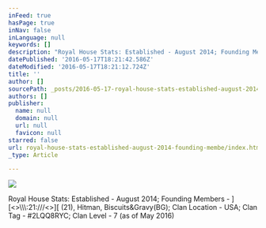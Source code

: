 ```yaml
---
inFeed: true
hasPage: true
inNav: false
inLanguage: null
keywords: []
description: "Royal House Stats: Established - August 2014; Founding Members - ][<>\\\\\\:21:///<>][ (21), Hitman, Biscuits&Gravy(BG); Clan Location - USA; Clan Tag - #2LQQ8RYC; Clan Level - 7 (as of May 2016) "
datePublished: '2016-05-17T18:21:42.586Z'
dateModified: '2016-05-17T18:21:12.724Z'
title: ''
author: []
sourcePath: _posts/2016-05-17-royal-house-stats-established-august-2014-founding-membe.md
authors: []
publisher:
  name: null
  domain: null
  url: null
  favicon: null
starred: false
url: royal-house-stats-established-august-2014-founding-membe/index.html
_type: Article

---
```

![](https://the-grid-user-content.s3-us-west-2.amazonaws.com/2b59f6aa-2f37-44a4-9f82-ebe140a24e83.png)

Royal House Stats: Established - August 2014; Founding Members - \]\[<\>\\\\\\:21:///<\>\]\[ (21), Hitman, Biscuits&Gravy(BG); Clan Location - USA; Clan Tag - \#2LQQ8RYC; Clan Level - 7 (as of May 2016)